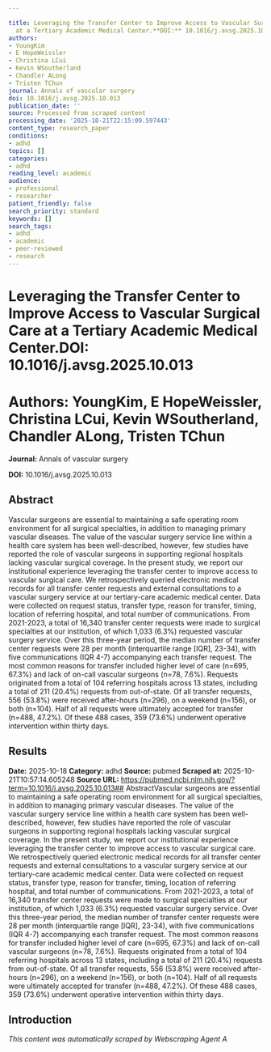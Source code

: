 ```yaml
---

title: Leveraging the Transfer Center to Improve Access to Vascular Surgical Care
  at a Tertiary Academic Medical Center.**DOI:** 10.1016/j.avsg.2025.10.013
authors:
- YoungKim
- E HopeWeissler
- Christina LCui
- Kevin WSoutherland
- Chandler ALong
- Tristen TChun
journal: Annals of vascular surgery
doi: 10.1016/j.avsg.2025.10.013
publication_date: ''
source: Processed from scraped content
processing_date: '2025-10-21T22:15:09.597443'
content_type: research_paper
conditions:
- adhd
topics: []
categories:
- adhd
reading_level: academic
audience:
- professional
- researcher
patient_friendly: false
search_priority: standard
keywords: []
search_tags:
- adhd
- academic
- peer-reviewed
- research
---
```




# Leveraging the Transfer Center to Improve Access to Vascular Surgical Care at a Tertiary Academic Medical Center.**DOI:** 10.1016/j.avsg.2025.10.013

# **Authors:** YoungKim, E HopeWeissler, Christina LCui, Kevin WSoutherland, Chandler ALong, Tristen TChun

**Journal:** Annals of vascular surgery

**DOI:** 10.1016/j.avsg.2025.10.013

## Abstract

Vascular surgeons are essential to maintaining a safe operating room environment for all surgical specialties, in addition to managing primary vascular diseases. The value of the vascular surgery service line within a health care system has been well-described, however, few studies have reported the role of vascular surgeons in supporting regional hospitals lacking vascular surgical coverage. In the present study, we report our institutional experience leveraging the transfer center to improve access to vascular surgical care.
We retrospectively queried electronic medical records for all transfer center requests and external consultations to a vascular surgery service at our tertiary-care academic medical center. Data were collected on request status, transfer type, reason for transfer, timing, location of referring hospital, and total number of communications.
From 2021-2023, a total of 16,340 transfer center requests were made to surgical specialties at our institution, of which 1,033 (6.3%) requested vascular surgery service. Over this three-year period, the median number of transfer center requests were 28 per month (interquartile range [IQR], 23-34), with five communications (IQR 4-7) accompanying each transfer request. The most common reasons for transfer included higher level of care (n=695, 67.3%) and lack of on-call vascular surgeons (n=78, 7.6%). Requests originated from a total of 104 referring hospitals across 13 states, including a total of 211 (20.4%) requests from out-of-state. Of all transfer requests, 556 (53.8%) were received after-hours (n=296), on a weekend (n=156), or both (n=104). Half of all requests were ultimately accepted for transfer (n=488, 47.2%). Of these 488 cases, 359 (73.6%) underwent operative intervention within thirty days.
## Results

**Date:** 2025-10-18
**Category:** adhd
**Source:** pubmed
**Scraped at:** 2025-10-21T10:57:14.605248
**Source URL:** https://pubmed.ncbi.nlm.nih.gov/?term=10.1016/j.avsg.2025.10.013## AbstractVascular surgeons are essential to maintaining a safe operating room environment for all surgical specialties, in addition to managing primary vascular diseases. The value of the vascular surgery service line within a health care system has been well-described, however, few studies have reported the role of vascular surgeons in supporting regional hospitals lacking vascular surgical coverage. In the present study, we report our institutional experience leveraging the transfer center to improve access to vascular surgical care.
We retrospectively queried electronic medical records for all transfer center requests and external consultations to a vascular surgery service at our tertiary-care academic medical center. Data were collected on request status, transfer type, reason for transfer, timing, location of referring hospital, and total number of communications.
From 2021-2023, a total of 16,340 transfer center requests were made to surgical specialties at our institution, of which 1,033 (6.3%) requested vascular surgery service. Over this three-year period, the median number of transfer center requests were 28 per month (interquartile range [IQR], 23-34), with five communications (IQR 4-7) accompanying each transfer request. The most common reasons for transfer included higher level of care (n=695, 67.3%) and lack of on-call vascular surgeons (n=78, 7.6%). Requests originated from a total of 104 referring hospitals across 13 states, including a total of 211 (20.4%) requests from out-of-state. Of all transfer requests, 556 (53.8%) were received after-hours (n=296), on a weekend (n=156), or both (n=104). Half of all requests were ultimately accepted for transfer (n=488, 47.2%). Of these 488 cases, 359 (73.6%) underwent operative intervention within thirty days.
## Introduction
*This content was automatically scraped by Webscraping Agent A*